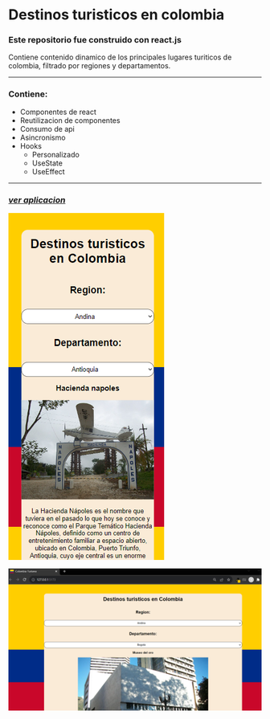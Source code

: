 # Destinos turisticos en colombia

### Este repositorio fue construido con react.js

Contiene contenido dinamico de los principales lugares turiticos de colombia, filtrado por regiones y departamentos.

---

### Contiene:

- Componentes de react
- Reutilizacion de componentes
- Consumo de api
- Asincronismo
- Hooks
  - Personalizado
  - UseState
  - UseEffect

---

### [**_ver aplicacion_**](https://jorgejuancho.github.io/destinos-turisticos-colombia-react/)

![screen mobile](./public/screen-mobile.png)

![screen desktop](./public/screen-desktop.png)
